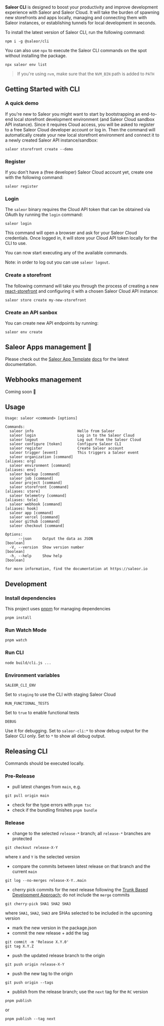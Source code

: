 **Saleor CLI** is designed to boost your productivity and improve development experience with Saleor and Saleor Cloud. It will take the burden of spawning new storefronts and apps locally, managing and connecting them with Saleor instances, or establishing tunnels for local development in seconds.

To install the latest version of Saleor CLI, run the following command:

```
npm i -g @saleor/cli
```

You can also use `npx` to execute the Saleor CLI commands on the spot without installing the package.

```
npx saleor env list
```

> If you're using `nvm`, make sure that the `NVM_BIN` path is added to `PATH`

## Getting Started with CLI

### A quick demo

If you're new to Saleor you might want to start by bootstrapping an end-to-end local storefront development environment (and Saleor Cloud sandbox API instance). Since it requires Cloud access, you will be asked to register to a free Saleor Cloud developer account or log in. Then the command will automatically create your new local storefront environment and connect it to a newly created Saleor API instance/sandbox:

```
saleor storefront create --demo
```

### Register

If you don't have a (free developer) Saleor Cloud account yet, create one with the following command:

```
saleor register
```

### Login

The `saleor` binary requires the Cloud API token that can be obtained via OAuth by running the `login` command:

```
saleor login
```

This command will open a browser and ask for your Saleor Cloud credentials. Once logged in, it will store your Cloud API token locally for the CLI to use.

You can now start executing any of the available commands.

Note: in order to log out you can use `saleor logout`.

### Create a storefront

The following command will take you through the process of creating a new [react-storefront](https://github.com/saleor/react-storefront) and configuring it with a chosen Saleor Cloud API instance:

```
saleor store create my-new-storefront
```

### Create an API sanbox

You can create new API endpoints by running:

```
saleor env create
```

## Saleor Apps management 🦄

Please check out the [Saleor App Template](https://github.com/saleor/saleor-app-template) [docs](https://github.com/saleor/saleor-app-template#readme) for the latest documentation.

## Webhooks management

Coming soon 🔌

## Usage

```
Usage: saleor <command> [options]

Commands:
  saleor info                    Hello from Saleor
  saleor login                   Log in to the Saleor Cloud
  saleor logout                  Log out from the Saleor Cloud
  saleor configure [token]       Configure Saleor CLI
  saleor register                Create Saleor account
  saleor trigger [event]         This triggers a Saleor event
  saleor organization [command]                                   [aliases: org]
  saleor environment [command]                                    [aliases: env]
  saleor backup [command]
  saleor job [command]
  saleor project [command]
  saleor storefront [command]                                   [aliases: store]
  saleor telemetry [command]                                     [aliases: tele]
  saleor webhook [command]                                       [aliases: hook]
  saleor app [command]
  saleor vercel [command]
  saleor github [command]
  saleor checkout [command]

Options:
      --json     Output the data as JSON                               [boolean]
  -V, --version  Show version number                                   [boolean]
  -h, --help     Show help                                             [boolean]

for more information, find the documentation at https://saleor.io
```

## Development

### Install dependencies

This project uses [pnpm](https://pnpm.io) for managing dependencies

```
pnpm install
```

### Run Watch Mode

```
pnpm watch
```

### Run CLI

```
node build/cli.js ...
```

### Environment variables

`SALEOR_CLI_ENV`

Set to `staging` to use the CLI with staging Saleor Cloud


`RUN_FUNCTIONAL_TESTS`

Set to `true` to enable functional tests


`DEBUG`

Use it for debugging. Set to `saleor-cli:*` to show debug output for the Saleor CLI only. Set to `*` to show all debug output.

## Releasing CLI

Commands should be executed locally.

### Pre-Release 

- pull latest changes from `main`, e.g.

```
git pull origin main
```

- check for the type errors with `pnpm tsc` 
- check if the bundling finishes `pnpm bundle`

### Release

- change to the selected `release-*` branch; all `release-*` branches are protected

```
git checkout release-X-Y
```

where `X` and `Y` is the selected version

- compare the commits between latest release on that branch and the current `main`

```
git log --no-merges release-X-Y..main
```

- cherry pick commits for the next release following the [Trunk Based Development Approach](https://trunkbaseddevelopment.com); do not include the `merge` commits

```
git cherry-pick SHA1 SHA2 SHA3 
```

where `SHA1`, `SHA2`, `SHA3` are SHAs selected to be included in the upcoming version

- mark the new version in the package.json 
- commit the new release + add the tag

```
git commit -m 'Release X.Y.0'
git tag X.Y.Z
```

- push the updated release branch to the origin

```
git push origin release-X-Y
```

- push the new tag to the origin

```
git push origin --tags
```

- publish from the release branch; use the `next` tag for the `RC` version

```
pnpm publish
```

or 

```
pnpm publish --tag next
```

